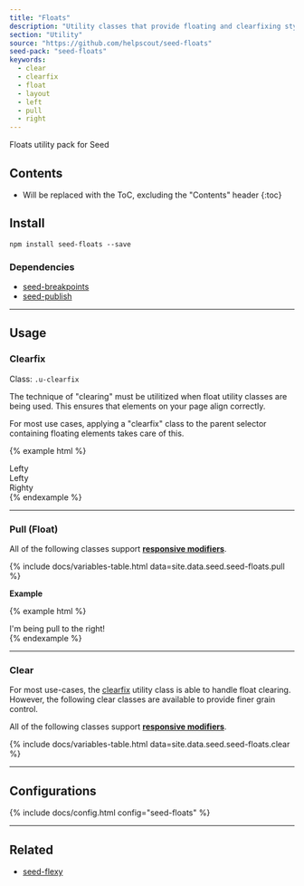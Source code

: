 ```yaml
---
title: "Floats"
description: "Utility classes that provide floating and clearfixing styles to elements."
section: "Utility"
source: "https://github.com/helpscout/seed-floats"
seed-pack: "seed-floats"
keywords:
  - clear
  - clearfix
  - float
  - layout
  - left
  - pull
  - right
---
```


Floats utility pack for Seed

## Contents

* Will be replaced with the ToC, excluding the "Contents" header
{:toc}

## Install

```
npm install seed-floats --save
```


### Dependencies

* [seed-breakpoints](/seed/packs/seed-breakpoints)
* [seed-publish](/seed/packs/seed-publish)



---


## Usage


### Clearfix

Class: `.u-clearfix`

The technique of "clearing" must be utilitized when float utility classes are being used. This ensures that elements on your page align correctly.

For most use cases, applying a "clearfix" class to the parent selector containing floating elements takes care of this.


{% example html %}
<div class="u-clearfix">
  <div class="u-pull-left">
    Lefty
  </div>
  <div class="u-pull-left">
    Lefty
  </div>
  <div class="u-pull-right">
    Righty
  </div>
</div>
{% endexample %}


---


### Pull (Float)

All of the following classes support **[responsive modifiers](/seed/packs/seed-breakpoints/#responsive-modifiers)**.

{% include docs/variables-table.html data=site.data.seed.seed-floats.pull %}


**Example**

{% example html %}
<div class="u-clearfix">
  <div class="u-pull-right">
    I'm being pull to the right!
  </div>
</div>
{% endexample %}


---


### Clear

For most use-cases, the [clearfix](#clearfix) utility class is able to handle float clearing. However, the following clear classes are available to provide finer grain control.

All of the following classes support **[responsive modifiers](/seed/packs/seed-breakpoints/#responsive-modifiers)**.


{% include docs/variables-table.html data=site.data.seed.seed-floats.clear %}



---



## Configurations

{% include docs/config.html config="seed-floats" %}



---



## Related

* [seed-flexy](/seed/packs/seed-flexy)
